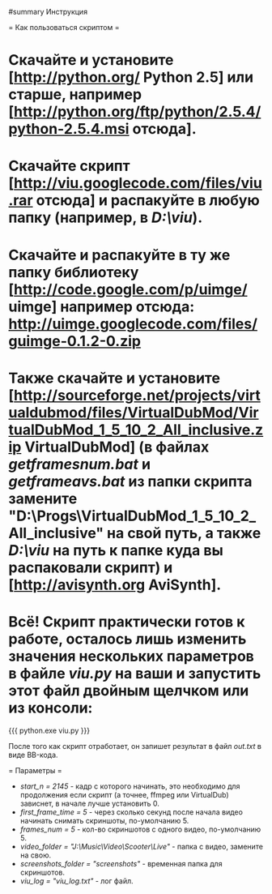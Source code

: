 #summary Инструкция

= Как пользоваться скриптом =

  # Скачайте и установите [http://python.org/ Python 2.5] или старше, например [http://python.org/ftp/python/2.5.4/python-2.5.4.msi отсюда].
  # Скачайте скрипт [http://viu.googlecode.com/files/viu.rar отсюда] и распакуйте в любую папку (например, в *D:\viu*).
  # Скачайте и распакуйте в ту же папку библиотеку [http://code.google.com/p/uimge/ uimge] например отсюда: http://uimge.googlecode.com/files/guimge-0.1.2-0.zip
  # Также скачайте и установите [http://sourceforge.net/projects/virtualdubmod/files/VirtualDubMod/VirtualDubMod_1_5_10_2_All_inclusive.zip VirtualDubMod] (в файлах *getframesnum.bat* и *getframeavs.bat* из папки скрипта замените "D:\Progs\VirtualDubMod_1_5_10_2_All_inclusive" на свой путь, а также *D:\viu* на путь к папке куда вы распаковали скрипт) и [http://avisynth.org AviSynth].
  # Всё! Скрипт практически готов к работе, осталось лишь изменить значения нескольких параметров в файле *viu.py* на ваши и запустить этот файл двойным щелчком или из консоли:
{{{
python.exe viu.py
}}}

После того как скрипт отработает, он запишет результат в файл *out.txt* в виде BB-кода.

= Параметры =

  * *start_n = 2145* - кадр с которого начинать, это необходимо для продолжения если скрипт (а точнее, ffmpeg или VirtualDub) зависнет, в начале лучше установить 0.
  * *first_frame_time = 5* - через сколько секунд после начала видео начинать снимать скриншоты, по-умолчанию 5.
  * *frames_num = 5* - кол-во скриншотов с одного видео, по-умолчанию 5.
  * *video_folder = "J:\Music\Video\Scooter\Live"* - папка с видео, замените на свою.
  * *screenshots_folder = "screenshots"* - временная папка для скриншотов.
  * *viu_log = "viu_log.txt"* - лог файл.
